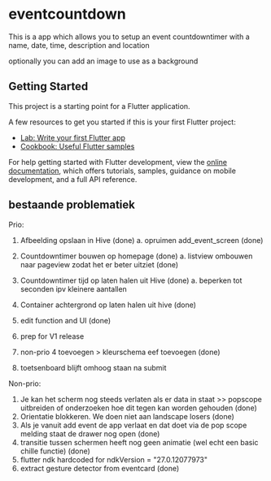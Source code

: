 # eventcountdown

This is a app which allows you to setup an event countdowntimer with a name, date, time, description and location

optionally you can add an image to use as a background

## Getting Started

This project is a starting point for a Flutter application.

A few resources to get you started if this is your first Flutter project:

- [Lab: Write your first Flutter app](https://docs.flutter.dev/get-started/codelab)
- [Cookbook: Useful Flutter samples](https://docs.flutter.dev/cookbook)

For help getting started with Flutter development, view the
[online documentation](https://docs.flutter.dev/), which offers tutorials,
samples, guidance on mobile development, and a full API reference.

## bestaande problematiek
Prio:
1. Afbeelding opslaan in Hive (done)
    a. opruimen add_event_screen (done)


2. Countdowntimer bouwen op homepage (done)
 a. listview ombouwen naar pageview zodat het er beter uitziet (done)
3. Countdowntimer tijd op laten halen uit Hive (done)
a. beperken tot seconden ipv kleinere aantallen
4. Container achtergrond op laten halen uit hive (done)
5. edit function and UI (done)
6. prep for V1 release
7. non-prio 4 toevoegen > kleurschema eef toevoegen (done)
8. toetsenboard blijft omhoog staan na submit

Non-prio:
1. Je kan het scherm nog steeds verlaten als er data in staat >> popscope uitbreiden of onderzoeken hoe dit tegen kan worden gehouden (done)
2. Orientatie blokkeren. We doen niet aan landscape losers (done)
3. Als je vanuit add event de app verlaat en dat doet via de pop scope melding staat de drawer nog open (done)
4. transitie tussen schermen heeft nog geen animatie (wel echt een basic chille functie) (done)
5. flutter ndk hardcoded for ndkVersion = "27.0.12077973"
6. extract gesture detector from eventcard (done)



